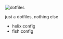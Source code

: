 ![dotfiles](https://github.com/csoftware-arigpt/dotfiles/assets/130468357/9897b1df-3278-4863-9de9-4c0406d11ca8)


just a dotfiles, nothing else

- helix config
- fish config

